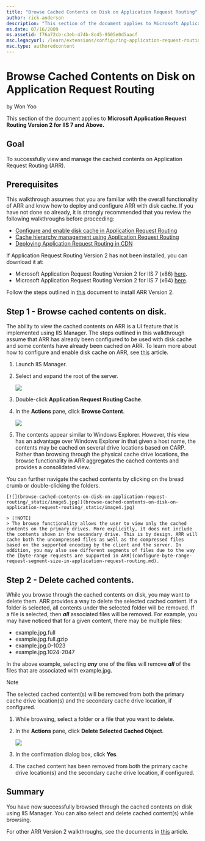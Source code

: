 ```yaml
---
title: "Browse Cached Contents on Disk on Application Request Routing"
author: rick-anderson
description: "This section of the document applies to Microsoft Application Request Routing Version 2 for IIS 7 and Above. Goal To successfully view and manage the cached..."
ms.date: 07/16/2009
ms.assetid: f76a72cb-c3eb-474b-8c45-9505e0d5aacf
msc.legacyurl: /learn/extensions/configuring-application-request-routing-arr/browse-cached-contents-on-disk-on-application-request-routing
msc.type: authoredcontent
---
```

Browse Cached Contents on Disk on Application Request Routing
====================
by Won Yoo

This section of the document applies to **Microsoft Application Request Routing Version 2 for IIS 7 and Above.**

## Goal

To successfully view and manage the cached contents on Application Request Routing (ARR).

## Prerequisites

This walkthrough assumes that you are familiar with the overall functionality of ARR and know how to deploy and configure ARR with disk cache. If you have not done so already, it is strongly recommended that you review the following walkthroughs before proceeding:

- [Configure and enable disk cache in Application Request Routing](configure-and-enable-disk-cache-in-application-request-routing.md)
- [Cache hierarchy management using Application Request Routing](cache-hierarchy-management-using-application-request-routing.md)
- [Deploying Application Request Routing in CDN](../installing-application-request-routing-arr/deploying-application-request-routing-in-cdn.md)

If Application Request Routing Version 2 has not been installed, you can download it at:

- Microsoft Application Request Routing Version 2 for IIS 7 (x86) [here](https://download.microsoft.com/download/4/D/F/4DFDA851-515F-474E-BA7A-5802B3C95101/ARRv2_setup_x86.EXE).
- Microsoft Application Request Routing Version 2 for IIS 7 (x64) [here](https://download.microsoft.com/download/3/4/1/3415F3F9-5698-44FE-A072-D4AF09728390/ARRv2_setup_x64.EXE).

Follow the steps outlined in [this](../installing-application-request-routing-arr/install-application-request-routing-version-2.md) document to install ARR Version 2.

## Step 1 - Browse cached contents on disk.

The ability to view the cached contents on ARR is a UI feature that is implemented using IIS Manager. The steps outlined in this walkthrough assume that ARR has already been configured to be used with disk cache and some contents have already been cached on ARR. To learn more about how to configure and enable disk cache on ARR, see [this](configure-and-enable-disk-cache-in-application-request-routing.md) article.

1. Launch IIS Manager.
2. Select and expand the root of the server.

    ![](browse-cached-contents-on-disk-on-application-request-routing/_static/image2.jpg)
3. Double-click **Application Request Routing Cache**.
4. In the **Actions** pane, click **Browse Content**.

    ![](browse-cached-contents-on-disk-on-application-request-routing/_static/image3.jpg)
5. The contents appear similar to Windows Explorer. However, this view has an advantage over Windows Explorer in that given a host name, the contents may be cached on several drive locations based on CARP. Rather than browsing through the physical cache drive locations, the browse functionality in ARR aggregates the cached contents and provides a consolidated view.  
   
 You can further navigate the cached contents by clicking on the bread crumb or double-clicking the folders.

    [![](browse-cached-contents-on-disk-on-application-request-routing/_static/image5.jpg)](browse-cached-contents-on-disk-on-application-request-routing/_static/image4.jpg)

    > [!NOTE]
    > The browse functionality allows the user to view only the cached contents on the primary drives. More explicitly, it does not include the contents shown in the secondary drive. This is by design. ARR will cache both the uncompressed files as well as the compressed files based on the supported encoding by the client and the server. In addition, you may also see different segments of files due to the way the [byte-range requests are supported in ARR](configure-byte-range-request-segment-size-in-application-request-routing.md).

## Step 2 - Delete cached contents.

While you browse through the cached contents on disk, you may want to delete them. ARR provides a way to delete the selected cached content. If a folder is selected, all contents under the selected folder will be removed. If a file is selected, then ***all*** associated files will be removed. For example, you may have noticed that for a given content, there may be multiple files:

- example.jpg.full
- example.jpg.full.gzip
- example.jpg.0-1023
- example.jpg.1024-2047

In the above example, selecting ***any*** one of the files will remove ***all*** of the files that are associated with example.jpg.

> [!NOTE]
> The selected cached content(s) will be removed from both the primary cache drive location(s) and the secondary cache drive location, if configured.

1. While browsing, select a folder or a file that you want to delete.
2. In the **Actions** pane, click **Delete Selected Cached Object**. 

    ![](browse-cached-contents-on-disk-on-application-request-routing/_static/image6.jpg)
3. In the confirmation dialog box, click **Yes**.
4. The cached content has been removed from both the primary cache drive location(s) and the secondary cache drive location, if configured.

## Summary

You have now successfully browsed through the cached contents on disk using IIS Manager. You can also select and delete cached content(s) while browsing.

For other ARR Version 2 walkthroughs, see the documents in [this](../planning-for-arr/application-request-routing-version-2-overview.md) article.